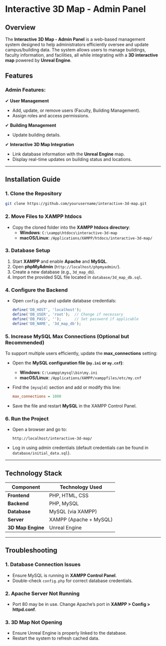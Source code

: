 # Interactive 3D Map - Admin Panel  

## Overview 
The **Interactive 3D Map - Admin Panel** is a web-based management system designed to help administrators efficiently oversee and update campus/building data. The system allows users to manage buildings, faculty information, and facilities, all while integrating with a **3D interactive map** powered by **Unreal Engine**.  

## Features  

### Admin Features: 
✔ **User Management**  
   - Add, update, or remove users (Faculty, Building Management).  
   - Assign roles and access permissions.  

✔ **Building Management**  
   - Update building details.  

✔ **Interactive 3D Map Integration**  
   - Link database information with the **Unreal Engine** map.  
   - Display real-time updates on building status and locations.  

---

## **Installation Guide**  

### **1. Clone the Repository**  
```bash
git clone https://github.com/yourusername/interactive-3d-map.git
```  

### **2. Move Files to XAMPP htdocs**  
- Copy the cloned folder into the **XAMPP htdocs directory**:  
  - **Windows**: `C:\xampp\htdocs\interactive-3d-map`  
  - **macOS/Linux**: `/Applications/XAMPP/htdocs/interactive-3d-map/`  

### **3. Database Setup**  
1. Start **XAMPP** and enable **Apache** and **MySQL**.  
2. Open **phpMyAdmin** (`http://localhost/phpmyadmin/`).  
3. Create a new database (e.g., `3d_map_db`).  
4. Import the provided SQL file located in `database/3d_map_db.sql`.  

### **4. Configure the Backend**  
- Open `config.php` and update database credentials:  
  ```php
  define('DB_HOST', 'localhost');
  define('DB_USER', 'root');  // Change if necessary
  define('DB_PASS', '');      // Set password if applicable
  define('DB_NAME', '3d_map_db');
  ```  

### **5. Increase MySQL Max Connections (Optional but Recommended)**  
To support multiple users efficiently, update the **max_connections** setting:  

- Open the **MySQL configuration file (`my.ini` or `my.cnf`)**:  
  - **Windows**: `C:\xampp\mysql\bin\my.ini`  
  - **macOS/Linux**: `/Applications/XAMPP/xamppfiles/etc/my.cnf`  

- Find the `[mysqld]` section and add or modify this line:  
  ```ini
  max_connections = 1000
  ```  
- Save the file and restart **MySQL** in the XAMPP Control Panel.  

### **6. Run the Project**  
- Open a browser and go to:  
  ```http
  http://localhost/interactive-3d-map/
  ```  
- Log in using admin credentials (default credentials can be found in `database/initial_data.sql`).  

---

## **Technology Stack**  

| **Component**      | **Technology Used** |
|-------------------|--------------------|
| **Frontend**      | PHP, HTML, CSS |
| **Backend**       | PHP, MySQL |
| **Database**      | MySQL (via XAMPP) |
| **Server**        | XAMPP (Apache + MySQL) |
| **3D Map Engine** | Unreal Engine |

---

## **Troubleshooting**  

### **1. Database Connection Issues**  
- Ensure MySQL is running in **XAMPP Control Panel**.  
- Double-check `config.php` for correct database credentials.  

### **2. Apache Server Not Running**  
- Port 80 may be in use. Change Apache’s port in **XAMPP > Config > httpd.conf**.  

### **3. 3D Map Not Opening**  
- Ensure Unreal Engine is properly linked to the database.  
- Restart the system to refresh cached data.  
